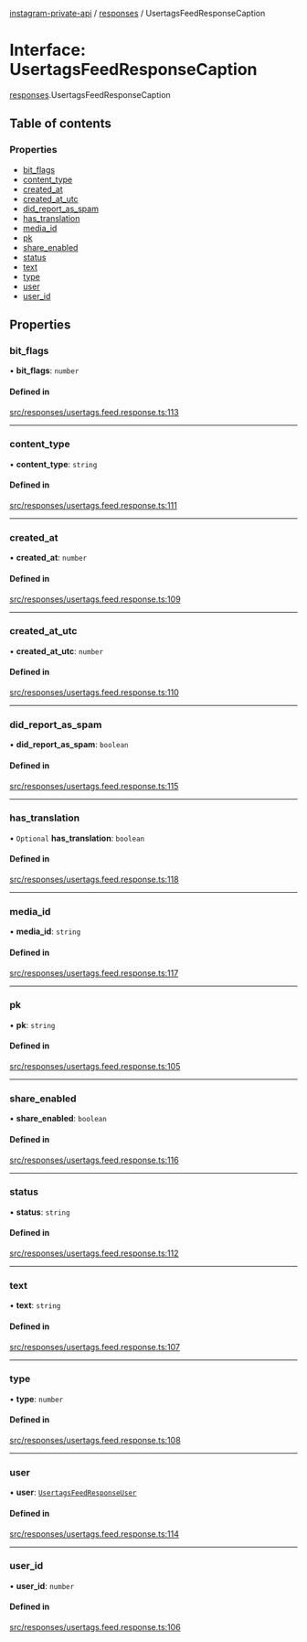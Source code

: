 [instagram-private-api](../../README.md) / [responses](../../modules/responses.md) / UsertagsFeedResponseCaption

# Interface: UsertagsFeedResponseCaption

[responses](../../modules/responses.md).UsertagsFeedResponseCaption

## Table of contents

### Properties

- [bit\_flags](UsertagsFeedResponseCaption.md#bit_flags)
- [content\_type](UsertagsFeedResponseCaption.md#content_type)
- [created\_at](UsertagsFeedResponseCaption.md#created_at)
- [created\_at\_utc](UsertagsFeedResponseCaption.md#created_at_utc)
- [did\_report\_as\_spam](UsertagsFeedResponseCaption.md#did_report_as_spam)
- [has\_translation](UsertagsFeedResponseCaption.md#has_translation)
- [media\_id](UsertagsFeedResponseCaption.md#media_id)
- [pk](UsertagsFeedResponseCaption.md#pk)
- [share\_enabled](UsertagsFeedResponseCaption.md#share_enabled)
- [status](UsertagsFeedResponseCaption.md#status)
- [text](UsertagsFeedResponseCaption.md#text)
- [type](UsertagsFeedResponseCaption.md#type)
- [user](UsertagsFeedResponseCaption.md#user)
- [user\_id](UsertagsFeedResponseCaption.md#user_id)

## Properties

### bit\_flags

• **bit\_flags**: `number`

#### Defined in

[src/responses/usertags.feed.response.ts:113](https://github.com/Nerixyz/instagram-private-api/blob/4971f34/src/responses/usertags.feed.response.ts#L113)

___

### content\_type

• **content\_type**: `string`

#### Defined in

[src/responses/usertags.feed.response.ts:111](https://github.com/Nerixyz/instagram-private-api/blob/4971f34/src/responses/usertags.feed.response.ts#L111)

___

### created\_at

• **created\_at**: `number`

#### Defined in

[src/responses/usertags.feed.response.ts:109](https://github.com/Nerixyz/instagram-private-api/blob/4971f34/src/responses/usertags.feed.response.ts#L109)

___

### created\_at\_utc

• **created\_at\_utc**: `number`

#### Defined in

[src/responses/usertags.feed.response.ts:110](https://github.com/Nerixyz/instagram-private-api/blob/4971f34/src/responses/usertags.feed.response.ts#L110)

___

### did\_report\_as\_spam

• **did\_report\_as\_spam**: `boolean`

#### Defined in

[src/responses/usertags.feed.response.ts:115](https://github.com/Nerixyz/instagram-private-api/blob/4971f34/src/responses/usertags.feed.response.ts#L115)

___

### has\_translation

• `Optional` **has\_translation**: `boolean`

#### Defined in

[src/responses/usertags.feed.response.ts:118](https://github.com/Nerixyz/instagram-private-api/blob/4971f34/src/responses/usertags.feed.response.ts#L118)

___

### media\_id

• **media\_id**: `string`

#### Defined in

[src/responses/usertags.feed.response.ts:117](https://github.com/Nerixyz/instagram-private-api/blob/4971f34/src/responses/usertags.feed.response.ts#L117)

___

### pk

• **pk**: `string`

#### Defined in

[src/responses/usertags.feed.response.ts:105](https://github.com/Nerixyz/instagram-private-api/blob/4971f34/src/responses/usertags.feed.response.ts#L105)

___

### share\_enabled

• **share\_enabled**: `boolean`

#### Defined in

[src/responses/usertags.feed.response.ts:116](https://github.com/Nerixyz/instagram-private-api/blob/4971f34/src/responses/usertags.feed.response.ts#L116)

___

### status

• **status**: `string`

#### Defined in

[src/responses/usertags.feed.response.ts:112](https://github.com/Nerixyz/instagram-private-api/blob/4971f34/src/responses/usertags.feed.response.ts#L112)

___

### text

• **text**: `string`

#### Defined in

[src/responses/usertags.feed.response.ts:107](https://github.com/Nerixyz/instagram-private-api/blob/4971f34/src/responses/usertags.feed.response.ts#L107)

___

### type

• **type**: `number`

#### Defined in

[src/responses/usertags.feed.response.ts:108](https://github.com/Nerixyz/instagram-private-api/blob/4971f34/src/responses/usertags.feed.response.ts#L108)

___

### user

• **user**: [`UsertagsFeedResponseUser`](UsertagsFeedResponseUser.md)

#### Defined in

[src/responses/usertags.feed.response.ts:114](https://github.com/Nerixyz/instagram-private-api/blob/4971f34/src/responses/usertags.feed.response.ts#L114)

___

### user\_id

• **user\_id**: `number`

#### Defined in

[src/responses/usertags.feed.response.ts:106](https://github.com/Nerixyz/instagram-private-api/blob/4971f34/src/responses/usertags.feed.response.ts#L106)
